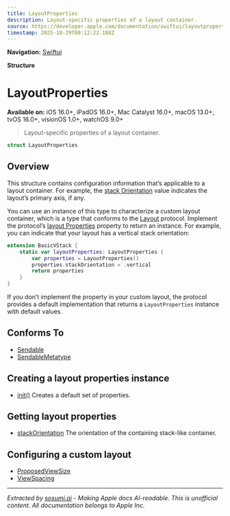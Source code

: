 ```yaml
---
title: LayoutProperties
description: Layout-specific properties of a layout container.
source: https://developer.apple.com/documentation/swiftui/layoutproperties
timestamp: 2025-10-29T00:12:22.188Z
---
```


**Navigation:** [Swiftui](/documentation/swiftui)

**Structure**

# LayoutProperties

**Available on:** iOS 16.0+, iPadOS 16.0+, Mac Catalyst 16.0+, macOS 13.0+, tvOS 16.0+, visionOS 1.0+, watchOS 9.0+

> Layout-specific properties of a layout container.

```swift
struct LayoutProperties
```

## Overview

This structure contains configuration information that’s applicable to a layout container. For example, the [stack Orientation](/documentation/swiftui/layoutproperties/stackorientation) value indicates the layout’s primary axis, if any.

You can use an instance of this type to characterize a custom layout container, which is a type that conforms to the [Layout](/documentation/swiftui/layout) protocol. Implement the protocol’s [layout Properties](/documentation/swiftui/layout/layoutproperties) property to return an instance. For example, you can indicate that your layout has a vertical stack orientation:

```swift
extension BasicVStack {
    static var layoutProperties: LayoutProperties {
        var properties = LayoutProperties()
        properties.stackOrientation = .vertical
        return properties
    }
}
```

If you don’t implement the property in your custom layout, the protocol provides a default implementation that returns a `LayoutProperties` instance with default values.

## Conforms To

- [Sendable](/documentation/Swift/Sendable)
- [SendableMetatype](/documentation/Swift/SendableMetatype)

## Creating a layout properties instance

- [init()](/documentation/swiftui/layoutproperties/init()) Creates a default set of properties.

## Getting layout properties

- [stackOrientation](/documentation/swiftui/layoutproperties/stackorientation) The orientation of the containing stack-like container.

## Configuring a custom layout

- [ProposedViewSize](/documentation/swiftui/proposedviewsize)
- [ViewSpacing](/documentation/swiftui/viewspacing)

---

*Extracted by [sosumi.ai](https://sosumi.ai) - Making Apple docs AI-readable.*
*This is unofficial content. All documentation belongs to Apple Inc.*

